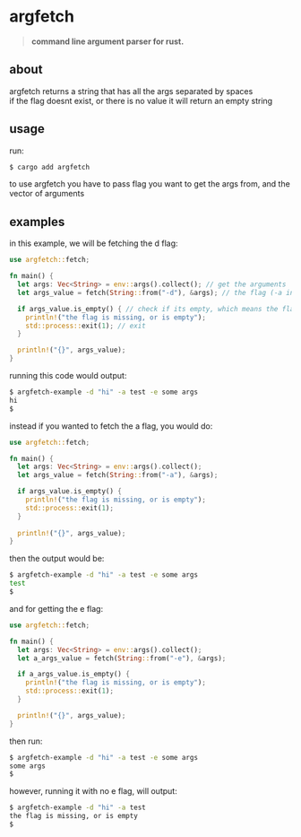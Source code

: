 # argfetch

> **command line argument parser for rust.**  

## about

argfetch returns a string that has all the args separated by spaces  
if the flag doesnt exist, or there is no value it will return an empty string

## usage

run:
```bash
$ cargo add argfetch
```

to use argfetch you have to pass flag you want to get the args from, and the vector of arguments

## examples

in this example, we will be fetching the d flag:

```rust
use argfetch::fetch;

fn main() {
  let args: Vec<String> = env::args().collect(); // get the arguments
  let args_value = fetch(String::from("-d"), &args); // the flag (-a in this example) has to be a string, and the args have to be passed as a reference

  if args_value.is_empty() { // check if its empty, which means the flag is missing, or has no value
    println!("the flag is missing, or is empty");
    std::process::exit(1); // exit
  }

  println!("{}", args_value);
}
```

running this code would output:

```bash
$ argfetch-example -d "hi" -a test -e some args
hi
$
```


instead if you wanted to fetch the a flag, you would do: 

```rust
use argfetch::fetch;

fn main() {
  let args: Vec<String> = env::args().collect();
  let args_value = fetch(String::from("-a"), &args);

  if args_value.is_empty() {
    println!("the flag is missing, or is empty");
    std::process::exit(1);
  }
  
  println!("{}", args_value);
}
```

then the output would be:

```bash
$ argfetch-example -d "hi" -a test -e some args
test
$
```

and for getting the e flag:

```rust
use argfetch::fetch;

fn main() {
  let args: Vec<String> = env::args().collect();
  let a_args_value = fetch(String::from("-e"), &args);

  if a_args_value.is_empty() {
    println!("the flag is missing, or is empty");
    std::process::exit(1);
  }

  println!("{}", args_value);
}
```

then run: 

```bash
$ argfetch-example -d "hi" -a test -e some args
some args
$
```

however, running it with no e flag, will output:

```bash
$ argfetch-example -d "hi" -a test
the flag is missing, or is empty
$
```
